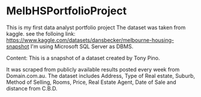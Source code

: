 # MelbHSPortfolioProject
This is my first data analyst portfolio project
The dataset was taken from kaggle. see the folloing link: https://www.kaggle.com/datasets/dansbecker/melbourne-housing-snapshot
I'm using Microsoft SQL Server as DBMS.

Content:
This is a snapshot of a dataset created by Tony Pino.

It was scraped from publicly available results posted every week from Domain.com.au. 
The dataset includes Address, Type of Real estate, Suburb, Method of Selling, Rooms, Price, Real Estate Agent, Date of Sale and distance from C.B.D.

